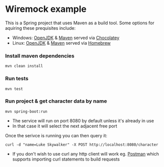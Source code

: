 # Wiremock example

This is a Spring project that uses Maven as a build tool. Some options for aquiring these prequisites include:
- Windows: [OpenJDK](https://community.chocolatey.org/packages/openjdk) & [Maven](https://community.chocolatey.org/packages/maven) served via [Chocolatey](https://community.chocolatey.org/)
- Linux: [OpenJDK](https://formulae.brew.sh/formula/openjdk) & [Maven](https://formulae.brew.sh/formula/maven) served via [Homebrew](https://brew.sh/)


### Install maven dependencies
```
mvn clean install
```

### Run tests
```
mvn test
```

### Run project & get character data by name
```
mvn spring-boot:run
```
- The service will run on port 8080 by default unless it's already in use
- In that case it will select the next adjacent free port

Once the serivce is running you can then query it:

```
curl -d "name=Luke Skywalker" -X POST http://localhost:8080/character
```
- If you don't wish to use curl any http client will work eg. [Postman](https://www.postman.com/) which supports importing curl statements to build requests
